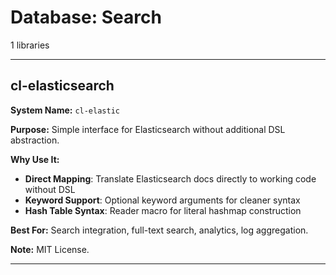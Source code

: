 # Database: Search

1 libraries

---

## cl-elasticsearch

**System Name:** `cl-elastic`

**Purpose:** Simple interface for Elasticsearch without additional DSL abstraction.

**Why Use It:**
- **Direct Mapping**: Translate Elasticsearch docs directly to working code without DSL
- **Keyword Support**: Optional keyword arguments for cleaner syntax
- **Hash Table Syntax**: Reader macro for literal hashmap construction

**Best For:** Search integration, full-text search, analytics, log aggregation.

**Note:** MIT License.

---



